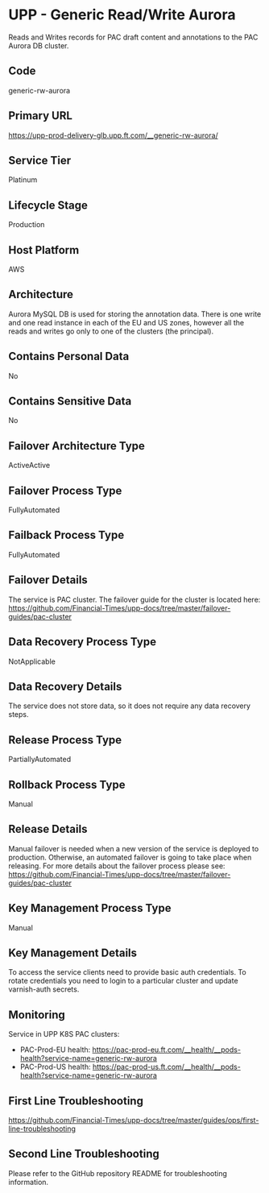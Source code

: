 # UPP - Generic Read/Write Aurora

Reads and Writes records for PAC draft content and annotations to the PAC Aurora DB cluster.

## Code

generic-rw-aurora

## Primary URL

<https://upp-prod-delivery-glb.upp.ft.com/__generic-rw-aurora/>

## Service Tier

Platinum

## Lifecycle Stage

Production

## Host Platform

AWS

## Architecture

Aurora MySQL DB is used for storing the annotation data. There is one write and one read instance in each of the EU and 
US zones, however all the reads and writes go only to one of the clusters (the principal).

## Contains Personal Data

No

## Contains Sensitive Data

No

## Failover Architecture Type

ActiveActive

## Failover Process Type

FullyAutomated

## Failback Process Type

FullyAutomated

## Failover Details

The service is PAC cluster.
The failover guide for the cluster is located here:
<https://github.com/Financial-Times/upp-docs/tree/master/failover-guides/pac-cluster>

## Data Recovery Process Type

NotApplicable

## Data Recovery Details

The service does not store data, so it does not require any data recovery steps.

## Release Process Type

PartiallyAutomated

## Rollback Process Type

Manual

## Release Details

Manual failover is needed when a new version of
the service is deployed to production.
Otherwise, an automated failover is going to take place when releasing.
For more details about the failover process please see: <https://github.com/Financial-Times/upp-docs/tree/master/failover-guides/pac-cluster>

## Key Management Process Type

Manual

## Key Management Details

To access the service clients need to provide basic auth credentials.
To rotate credentials you need to login to a particular cluster and update varnish-auth secrets.

## Monitoring

Service in UPP K8S PAC clusters:

- PAC-Prod-EU health: <https://pac-prod-eu.ft.com/__health/__pods-health?service-name=generic-rw-aurora>
- PAC-Prod-US health: <https://pac-prod-us.ft.com/__health/__pods-health?service-name=generic-rw-aurora>

## First Line Troubleshooting

<https://github.com/Financial-Times/upp-docs/tree/master/guides/ops/first-line-troubleshooting>

## Second Line Troubleshooting

Please refer to the GitHub repository README for troubleshooting information.
